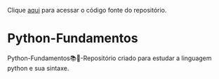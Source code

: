 Clique [aqui](https://github.com/lramon2001/Python-Fundamentos) para acessar o código fonte do repositório.
# Python-Fundamentos
Python-Fundamentos📚🐍-Repositório criado para estudar a linguagem python e sua sintaxe. 
